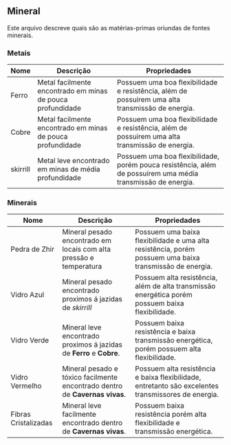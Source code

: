 ## Mineral

Este arquivo descreve quais são as matérias-primas oriundas de fontes minerais.

### Metais

Nome | Descrição | Propriedades
-----|-----------|--------------
Ferro | Metal facilmente encontrado em minas de pouca profundidade | Possuem uma boa flexibilidade e resistência, além de possuirem uma alta transmissão de energia. 
Cobre | Metal facilmente encontrado em minas de pouca profundidade | Possuem uma boa flexibilidade e resistência, além de possuirem uma alta transmissão de energia.
skirrill | Metal leve encontrado em minas de média profundidade | Possuem uma boa flexibilidade, porém pouca resistência, além de possuírem uma média transmissão de energia.

### Minerais

Nome | Descrição | Propriedades
-----|-----------|--------------
Pedra de Zhir | Mineral pesado encontrado em locais com alta pressão e temperatura | Possuem uma baixa flexibilidade e uma alta resistência, porém possuem uma baixa transmissão de energia.
Vidro Azul | Mineral pesado encontrado proximos á jazidas de *skirrill* | Possuem alta resistência, além de alta transmissão energética porém possuem baixa flexibilidade.
Vidro Verde | Mineral leve encontrado proximos á jazidas de **Ferro** e **Cobre**. | Possuem baixa resistência e baixa transmissão energética, porém possuem alta flexibilidade. 
Vidro Vermelho | Mineral pesado e tóxico facilmente encontrado dentro de **Cavernas vivas**. | Possuem alta resistência e baixa flexibilidade, entretanto são excelentes transmissores de energia.
Fibras Cristalizadas | Mineral leve facilmente encontrado dentro de **Cavernas vivas**. | Possuem baixa resistência porém alta flexibilidade e transmissão energética.